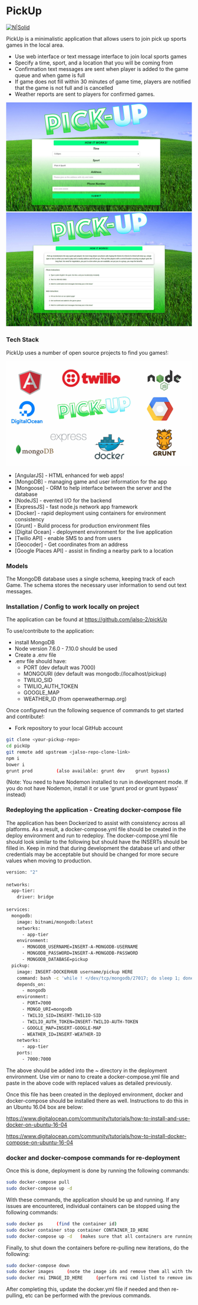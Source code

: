 # PickUp

[![N|Solid](https://cldup.com/dTxpPi9lDf.thumb.png)](https://nodesource.com/products/nsolid)

PickUp is a minimalistic application that allows users to join pick up sports games in the local area.

  - Use web interface or text message interface to join local sports games
  - Specify a time, sport, and a location that you will be coming from
  - Confirmation text messages are sent when player is added to the game queue and when game is full
  - If game does not fill within 30 minutes of game time, players are notified that the game is not full and is cancelled
  - Weather reports are sent to players for confirmed games.

![PickUp Input Form](./resources/pickup_input_form.jpg?raw=true "PickUp Input Form")
![PickUp How To](./resources/pickup_how_to.jpg?raw=true "PickUp How To")

### Tech Stack

PickUp uses a number of open source projects to find you games!:

![PickUp Tech Stack](./resources/pickup_tech_stack.jpg?raw=true "Tech Stack")

* [AngularJS] - HTML enhanced for web apps!
* [MongoDB] - managing game and user information for the app
* [Mongoose] - ORM to help interface between the server and the database
* [NodeJS] - evented I/O for the backend
* [ExpressJS] - fast node.js network app framework
* [Docker] - rapid deployment using containers for environment consistency
* [Grunt] - Build process for production environment files
* [Digital Ocean] - deployment environment for the live application
* [Twilio API] - enable SMS to and from users
* [Geocoder] - Get coordinates from an address
* [Google Places API] - assist in finding a nearby park to a location

### Models
The MongoDB database uses a single schema, keeping track of each Game. The schema stores the necessary user information
to send out text messages.

### Installation / Config to work locally on project

The application can be found at https://github.com/jalso-2/pickUp

To use/contribute to the application:
  - install MongoDB
  - Node version 7.6.0 - 7.10.0 should be used
  - Create a .env file
  - .env file should have:
    - PORT     (dev default was 7000)
    - MONGOURI   (dev default was mongodb://localhost/pickup)
    - TWILIO_SID
    - TWILIO_AUTH_TOKEN
    - GOOGLE_MAP
    - WEATHER_ID (from openweathermap.org)

Once configured run the following sequence of commands to get started and contribute!:

- Fork repository to your local GitHub account

```sh
git clone <your-pickup-repo>
cd pickUp
git remote add upstream <jalso-repo-clone-link>
npm i
bower i
grunt prod         (also available: grunt dev    grunt bypass)
```
(Note: You need to have Nodemon installed to run in development mode. If you do not have Nodemon, install it or use 'grunt prod or grunt bypass' instead)

### Redeploying the application - Creating docker-compose file
The application has been Dockerized to assist with consistency across all platforms. As a result, a docker-compose.yml
file should be created in the deploy environment and run to redeploy. The docker-compose.yml file should look similar
to the following but should have the INSERTs should be filled in. Keep in mind that during development the database 
url and other credentials may be acceptable but should be changed for more secure values when moving to production.

```sh
version: "2"

networks:
  app-tier:
    driver: bridge

services:
  mongodb:
    image: bitnami/mongodb:latest
    networks:
      - app-tier
    environment:
      - MONGODB_USERNAME=INSERT-A-MONGODB-USERNAME
      - MONGODB_PASSWORD=INSERT-A-MONGODB-PASSWORD
      - MONGODB_DATABASE=pickup
  pickup:
    image: INSERT-DOCKERHUB username/pickup HERE
    command: bash -c 'while ! </dev/tcp/mongodb/27017; do sleep 1; done; grunt prod;'
    depends_on: 
      - mongodb
    environment:
      - PORT=7000
      - MONGO_URI=mongodb
      - TWILIO_SID=INSERT-TWILIO-SID
      - TWILIO_AUTH_TOKEN=INSERT-TWILIO-AUTH-TOKEN
      - GOOGLE_MAP=INSERT-GOOGLE-MAP
      - WEATHER_ID=INSERT-WEATHER-ID
    networks:
      - app-tier
    ports: 
      - 7000:7000
```

The above should be added into the ~ directory in the deployment environment. Use vim or nano to create a docker-compose.yml file and paste in the above code with replaced values as detailed previously.

Once this file has been created in the deployed environment, docker and docker-compose should be installed
there as well. Instructions to do this in an Ubuntu 16.04 box are below:

https://www.digitalocean.com/community/tutorials/how-to-install-and-use-docker-on-ubuntu-16-04

https://www.digitalocean.com/community/tutorials/how-to-install-docker-compose-on-ubuntu-16-04

### docker and docker-compose commands for re-deployment

Once this is done, deployment is done by running the following commands:

```sh
sudo docker-compose pull
sudo docker-compose up -d
```

With these commands, the application should be up and running. If any issues are encountered, individual containers can be stopped using the following commands:

```sh
sudo docker ps     (find the container id)
sudo docker container stop container CONTAINER_ID_HERE
sudo docker-compose up -d   (makes sure that all containers are running, otherwise it starts them all)
```

Finally, to shut down the containers before re-pulling new iterations, do the following:
```sh
sudo docker-compose down
sudo docker images     (note the image ids and remove them all with the following command)
sudo docker rmi IMAGE_ID_HERE     (perform rmi cmd listed to remove image on each image id)
```

After completing this, update the docker.yml file if needed and then re-pulling, etc can be performed with the previous commands.

